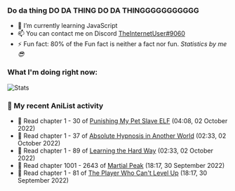 ### Do da thing DO DA THING DO DA THINGGGGGGGGGGG

<!-- **TheInternetUser0/TheInternetUser0** is a ✨ _special_ ✨ repository because its `README.md` (this file) appears on your GitHub profile. -->


- 🌱 I’m currently learning JavaScript
- 📫 You can contact me on Discord [TheInternetUser#9060](https://discord.com/users/534117072796385300)
- ⚡ Fun fact: 80% of the Fun fact is neither a fact nor fun. _Statistics by me 😎_

### What I'm doing right now:
![Stats](https://discord.c99.nl/widget/theme-3/534117072796385300.png)

### 🌸 My recent AniList activity

<!-- ANILIST_ACTIVITY:start -->

-   📖 Read chapter 1 - 30 of [Punishing My Pet Slave ELF](https://anilist.co/manga/143102) (04:08, 02 October 2022)
-   📖 Read chapter 1 - 37 of [Absolute Hypnosis in Another World](https://anilist.co/manga/145575) (02:33, 02 October 2022)
-   📖 Read chapter 1 - 89 of [Learning the Hard Way](https://anilist.co/manga/128976) (02:33, 02 October 2022)
-   📖 Read chapter 1001 - 2643 of [Martial Peak](https://anilist.co/manga/104494) (18:17, 30 September 2022)
-   📖 Read chapter 1 - 81 of [The Player Who Can't Level Up](https://anilist.co/manga/130511) (18:17, 30 September 2022)

<!-- ANILIST_ACTIVITY:end -->
